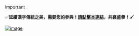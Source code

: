 > [!IMPORTANT]
> :white_check_mark:**延續漢字傳統之美，需要您的參與！[請點擊本連結](https://github.com/ichitenfont/FuturePlans/discussions/6)，共襄盛擧！**:paintbrush:

[![image](https://github.com/ichitenfont/.github/assets/24702034/75d513f7-a647-451e-b94c-7699578b73d3)](https://github.com/ichitenfont/FuturePlans/discussions/6)
<!--

**Here are some ideas to get you started:**

🙋‍♀️ A short introduction - what is your organization all about?
🌈 Contribution guidelines - how can the community get involved?
👩‍💻 Useful resources - where can the community find your docs? Is there anything else the community should know?
🍿 Fun facts - what does your team eat for breakfast?
🧙 Remember, you can do mighty things with the power of [Markdown](https://docs.github.com/github/writing-on-github/getting-started-with-writing-and-formatting-on-github/basic-writing-and-formatting-syntax)
-->

